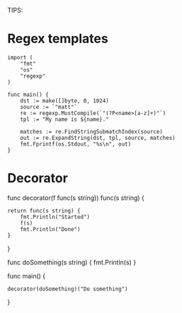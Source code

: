 TIPS:

# Regex templates

```
import (
    "fmt"
    "os"
    "regexp"
)

func main() {
    dst := make([]byte, 0, 1024)
    source := `"matt"`
    re := regexp.MustCompile(`"(?P<name>[a-z]+)"`)
    tpl := "My name is ${name}."

    matches := re.FindStringSubmatchIndex(source)
    out := re.ExpandString(dst, tpl, source, matches)
    fmt.Fprintf(os.Stdout, "%s\n", out)
}
```

# Decorator

func decorator(f func(s string)) func(s string) {

	return func(s string) {
		fmt.Println("Started")
		f(s)
		fmt.Println("Done")
	}
}

func doSomething(s string) {
	fmt.Println(s)
}

func main() {

	decorator(doSomething)("Do something")

}
